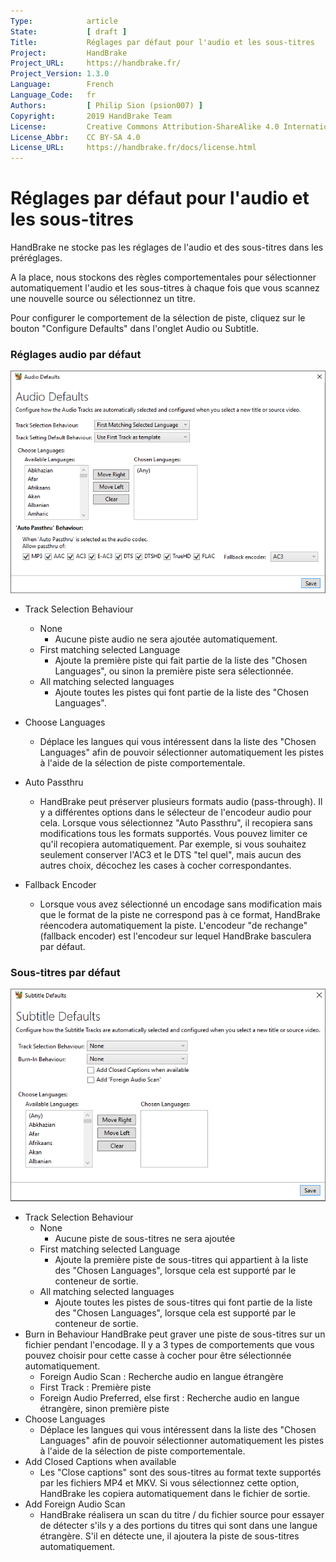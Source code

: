 ```yaml
---
Type:            article
State:           [ draft ]
Title:           Réglages par défaut pour l'audio et les sous-titres
Project:         HandBrake
Project_URL:     https://handbrake.fr/
Project_Version: 1.3.0
Language:        French
Language_Code:   fr
Authors:         [ Philip Sion (psion007) ]
Copyright:       2019 HandBrake Team
License:         Creative Commons Attribution-ShareAlike 4.0 International
License_Abbr:    CC BY-SA 4.0
License_URL:     https://handbrake.fr/docs/license.html
---
```


Réglages par défaut pour l'audio et les sous-titres
===================================================

HandBrake ne stocke pas les réglages de l'audio et des sous-titres dans les préréglages.

A la place, nous stockons des règles comportementales pour sélectionner automatiquement l'audio et les sous-titres à chaque fois que vous scannez une nouvelle source ou sélectionnez un titre.

Pour configurer le comportement de la sélection de piste, cliquez sur le bouton "Configure Defaults" dans l'onglet Audio ou Subtitle.

### Réglages audio par défaut

![Audio Defaults Window](../../images/windows/audio-defaults-1.0.0.png "Audio Defaults Window")

- Track Selection Behaviour
  - None
    - Aucune piste audio ne sera ajoutée automatiquement.
  - First matching selected Language
    - Ajoute la première piste qui fait partie de la liste des "Chosen Languages", ou sinon la première piste sera sélectionnée.
  - All matching selected languages
    - Ajoute toutes les pistes qui font partie de la liste des "Chosen Languages".
- Choose Languages
  - Déplace les langues qui vous intéressent dans la liste des "Chosen Languages" afin de pouvoir sélectionner automatiquement les pistes à l'aide de la sélection de piste comportementale.
- Auto Passthru
  - HandBrake peut préserver plusieurs formats audio (pass-through). Il y a différentes options dans le sélecteur de l'encodeur audio pour cela. Lorsque vous sélectionnez "Auto Passthru", il recopiera sans modifications tous les formats supportés. Vous pouvez limiter ce qu'il recopiera automatiquement. Par exemple, si vous souhaitez seulement conserver l'AC3 et le DTS "tel quel", mais aucun des autres choix, décochez les cases à cocher correspondantes.
  
- Fallback Encoder
  - Lorsque vous avez sélectionné un encodage sans modification mais que le format de la piste ne correspond pas à ce format, HandBrake réencodera automatiquement la piste. L'encodeur "de rechange" (fallback encoder) est l'encodeur sur lequel HandBrake basculera par défaut.
  
### Sous-titres par défaut

![Subtitle Defaults Window](../../images/windows/subtitle-defaults-1.0.0.png "Subtitle Defaults Window")

- Track Selection Behaviour
  - None
    - Aucune piste de sous-titres ne sera ajoutée
  - First matching selected Language
    - Ajoute la première piste de sous-titres qui appartient à la liste des "Chosen Languages", lorsque cela est supporté par le conteneur de sortie. 
  - All matching selected languages
    - Ajoute toutes les pistes de sous-titres qui font partie de la liste des "Chosen Languages", lorsque cela est supporté par le conteneur de sortie. 
- Burn in Behaviour
  HandBrake peut graver une piste de sous-titres sur un fichier pendant l'encodage. Il y a 3 types de comportements que vous pouvez choisir pour cette casse à cocher pour être sélectionnée automatiquement.
  - Foreign Audio Scan : Recherche audio en langue étrangère
  - First Track : Première piste
  - Foreign Audio Preferred, else first : Recherche audio en langue étrangère, sinon première piste
- Choose Languages
  - Déplace les langues qui vous intéressent dans la liste des "Chosen Languages" afin de pouvoir sélectionner automatiquement les pistes à l'aide de la sélection de piste comportementale.
- Add Closed Captions when available
  - Les "Close captions" sont des sous-titres au format texte supportés par les fichiers MP4 et MKV. Si vous sélectionnez cette option, HandBrake les copiera automatiquement dans le fichier de sortie.
- Add Foreign Audio Scan
  - HandBrake réalisera un scan du titre / du fichier source pour essayer de détecter s'ils y a des portions du titres qui sont dans une langue étrangère. S'il en détecte une, il ajoutera la piste de sous-titres automatiquement. 
